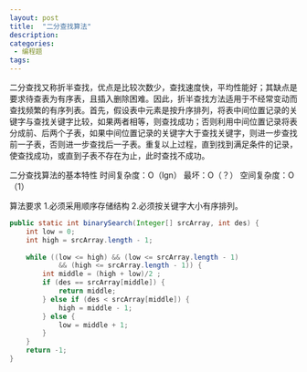 ```yaml
---
layout: post
title:  "二分查找算法"
description: 
categories:
 - 编程题
tags:
---
```



二分查找又称折半查找，优点是比较次数少，查找速度快，平均性能好；其缺点是要求待查表为有序表，且插入删除困难。因此，折半查找方法适用于不经常变动而查找频繁的有序列表。首先，假设表中元素是按升序排列，将表中间位置记录的关键字与查找关键字比较，如果两者相等，则查找成功；否则利用中间位置记录将表分成前、后两个子表，如果中间位置记录的关键字大于查找关键字，则进一步查找前一子表，否则进一步查找后一子表。重复以上过程，直到找到满足条件的记录，使查找成功，或直到子表不存在为止，此时查找不成功。

二分查找算法的基本特性
时间复杂度：O（lgn）
最坏：O（？）
空间复杂度：O（1）

算法要求
1.必须采用顺序存储结构
2.必须按关键字大小有序排列。

```java
public static int binarySearch(Integer[] srcArray, int des) {
    int low = 0;
    int high = srcArray.length - 1;
 
    while ((low <= high) && (low <= srcArray.length - 1)
            && (high <= srcArray.length - 1)) {
        int middle = (high + low)/2 ;
        if (des == srcArray[middle]) {
            return middle;
        } else if (des < srcArray[middle]) {
            high = middle - 1;
        } else {
            low = middle + 1;
        }
    }
    return -1;
}
```
